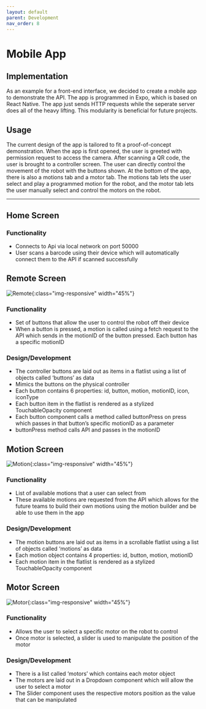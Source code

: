```yaml
---
layout: default
parent: Development
nav_order: 8
---
```


# Mobile App

## Implementation

As an example for a front-end interface, we decided to create a mobile app to demonstrate the API.
The app is programmed in Expo, which is based on React Native.
The app just sends HTTP requests while the seperate server does all of the heavy lifting.
This modularity is beneficial for future projects.

## Usage

The current design of the app is tailored to fit a proof-of-concept demonstration.
When the app is first opened, the user is greeted with permission request to access the camera.
After scanning a QR code, the user is brought to a controller screen.
The user can directly control the movement of the robot with the buttons shown.
At the bottom of the app, there is also a motions tab and a motor tab.
The motions tab lets the user select and play a programmed motion for the robot,
and the motor tab lets the user manually select and control the motors on the robot.

---

## Home Screen
### Functionality
- Connects to Api via local network on port 50000
- User scans a barcode using their device which will automatically connect them to the API if scanned successfully

## Remote Screen
![Remote](/red-site/assets/images/app1.png){:class="img-responsive" width="45%"}

### Functionality
- Set of buttons that allow the user to control the robot off their device
- When a button is pressed, a motion is called using a fetch request to the API which sends in the motionID of the button pressed. Each button has a specific motionID

### Design/Development
- The controller buttons are laid out as items in a flatlist using a list of objects called ‘buttons’ as data
- Mimics the buttons on the physical controller
- Each button contains 6 properties: id, button, motion, motionID, icon, iconType
- Each button item in the flatlist is rendered as a stylized TouchableOpacity component
- Each button component calls a method called buttonPress on press which passes in that button’s specific motionID as a parameter
- buttonPress method calls API and passes in the motionID

## Motion Screen

![Motion](/red-site/assets/images/app2.png){:class="img-responsive" width="45%"}

### Functionality
- List of available motions that a user can select from
- These available motions are requested from the API which allows for the future teams to build their own motions using the motion builder and be able to use them in the app

### Design/Development
- The motion buttons are laid out as items in a scrollable flatlist using a list of objects called ‘motions’ as data
- Each motion object contains 4 properties: id, button, motion, motionID
- Each motion item in the flatlist is rendered as a stylized TouchableOpacity component

## Motor Screen
![Motor](/red-site/assets/images/app3.png){:class="img-responsive" width="45%"}
### Functionality
- Allows the user to select a specific motor on the robot to control
- Once motor is selected, a slider is used to manipulate the position of the motor

### Design/Development
- There is a list called ‘motors’ which contains each motor object
- The motors are laid out in a Dropdown component which will allow the user to select a motor
- The Slider component uses the respective motors position as the value that can be manipulated
